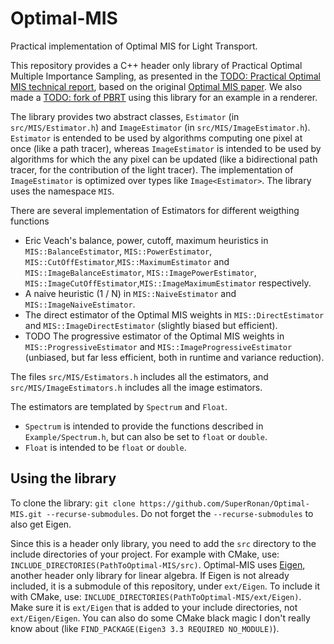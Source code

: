 # Optimal-MIS
Practical implementation of Optimal MIS for Light Transport.

This repository provides a C++ header only library of Practical Optimal Multiple Importance Sampling, as presented in the 
[TODO: Practical Optimal MIS technical report](https://github.com/SuperRonan/Optimal-MIS), based on the original 
[Optimal MIS paper](https://cgg.mff.cuni.cz/~jaroslav/papers/2019-optimal-mis/).
We also made a [TODO: fork of PBRT]() using this library for an example in a renderer. 


The library provides two abstract classes, `Estimator` (in `src/MIS/Estimator.h`) and `ImageEstimator` (in `src/MIS/ImageEstimator.h`).
`Estimator` is entended to be used by algorithms computing one pixel at once (like a path tracer), whereas `ImageEstimator` 
is intended to be used by algorithms for which the any pixel can be updated (like a bidirectional path tracer, for the contribution of the light tracer). 
The implementation of `ImageEstimator` is optimized over types like `Image<Estimator>`. The library uses the namespace `MIS`.

There are several implementation of Estimators for different weigthing functions
- Eric Veach's balance, power, cutoff, maximum heuristics in `MIS::BalanceEstimator`, `MIS::PowerEstimator`, `MIS::CutOffEstimator`,`MIS::MaximumEstimator`
and `MIS::ImageBalanceEstimator`, `MIS::ImagePowerEstimator`, `MIS::ImageCutOffEstimator`,`MIS::ImageMaximumEstimator` respectively.
- A naive heuristic (1 / N) in `MIS::NaiveEstimator` and `MIS::ImageNaiveEstimator`.
- The direct estimator of the Optimal MIS weights in `MIS::DirectEstimator` and `MIS::ImageDirectEstimator` (slightly biased but efficient).
- TODO The progressive estimator of the Optimal MIS weights in `MIS::ProgressiveEstimator` and `MIS::ImageProgressiveEstimator` 
(unbiased, but far less efficient, both in runtime and variance reduction).

The files `src/MIS/Estimators.h` includes all the estimators, and `src/MIS/ImageEstimators.h` includes all the image estimators.

The estimators are templated by `Spectrum` and `Float`. 
- `Spectrum` is intended to provide the functions described in `Example/Spectrum.h`, but can also be set to `float` or `double`. 
- `Float` is intended to be `float` or `double`.

Using the library
-----------------

To clone the library: `git clone https://github.com/SuperRonan/Optimal-MIS.git --recurse-submodules`. 
Do not forget the `--recurse-submodules` to also get Eigen.

Since this is a header only library, you need to add the `src` directory to the include directories of your project. 
For example with CMake, use: `INCLUDE_DIRECTORIES(PathToOptimal-MIS/src)`. 
Optimal-MIS uses [Eigen](http://eigen.tuxfamily.org/index.php?title=Main_Page), another header only library for linear algebra.
If Eigen is not already included, it is a submodule of this repository, under `ext/Eigen`. 
To include it with CMake, use: `INCLUDE_DIRECTORIES(PathToOptimal-MIS/ext/Eigen)`. 
Make sure it is `ext/Eigen` that is added to your include directories, not `ext/Eigen/Eigen`.
You can also do some CMake black magic I don't really know about (like `FIND_PACKAGE(Eigen3 3.3 REQUIRED NO_MODULE)`).
